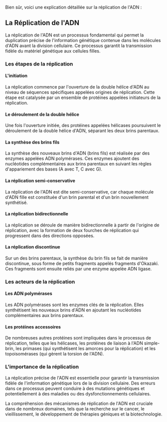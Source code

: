 Bien sûr, voici une explication détaillée sur la réplication de l'ADN :

## La Réplication de l'ADN

La réplication de l'ADN est un processus fondamental qui permet la duplication précise de l'information génétique contenue dans les molécules d'ADN avant la division cellulaire. Ce processus garantit la transmission fidèle du matériel génétique aux cellules filles.

### Les étapes de la réplication

#### L'initiation

La réplication commence par l'ouverture de la double hélice d'ADN au niveau de séquences spécifiques appelées origines de réplication. Cette étape est catalysée par un ensemble de protéines appelées initiateurs de la réplication.

#### Le déroulement de la double hélice

Une fois l'ouverture initiée, des protéines appelées hélicases poursuivent le déroulement de la double hélice d'ADN, séparant les deux brins parentaux.

#### La synthèse des brins fils

La synthèse des nouveaux brins d'ADN (brins fils) est réalisée par des enzymes appelées ADN polymérases. Ces enzymes ajoutent des nucléotides complémentaires aux brins parentaux en suivant les règles d'appariement des bases (A avec T, C avec G).

#### La réplication semi-conservative

La réplication de l'ADN est dite semi-conservative, car chaque molécule d'ADN fille est constituée d'un brin parental et d'un brin nouvellement synthétisé.

#### La réplication bidirectionnelle

La réplication se déroule de manière bidirectionnelle à partir de l'origine de réplication, avec la formation de deux fourches de réplication qui progressent dans des directions opposées.

#### La réplication discontinue

Sur un des brins parentaux, la synthèse du brin fils se fait de manière discontinue, sous forme de petits fragments appelés fragments d'Okazaki. Ces fragments sont ensuite reliés par une enzyme appelée ADN ligase.

### Les acteurs de la réplication

#### Les ADN polymérases

Les ADN polymérases sont les enzymes clés de la réplication. Elles synthétisent les nouveaux brins d'ADN en ajoutant les nucléotides complémentaires aux brins parentaux.

#### Les protéines accessoires

De nombreuses autres protéines sont impliquées dans le processus de réplication, telles que les hélicases, les protéines de liaison à l'ADN simple-brin, les primases (qui synthétisent les amorces pour la réplication) et les topoisomérases (qui gèrent la torsion de l'ADN).

### L'importance de la réplication

La réplication précise de l'ADN est essentielle pour garantir la transmission fidèle de l'information génétique lors de la division cellulaire. Des erreurs dans ce processus peuvent conduire à des mutations génétiques et potentiellement à des maladies ou des dysfonctionnements cellulaires.

La compréhension des mécanismes de réplication de l'ADN est cruciale dans de nombreux domaines, tels que la recherche sur le cancer, le vieillissement, le développement de thérapies géniques et la biotechnologie.